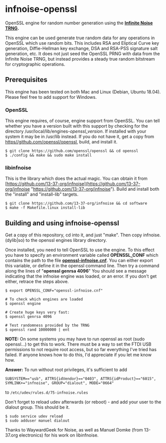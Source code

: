 # infnoise-openssl
OpenSSL engine for random number generation using the **[Infinite Noise TRNG](https://github.com/13-37-org/infnoise "infnoise TRNG").**

This engine can be used generate true random data for any operations in OpenSSL which use random bits. This includes RSA and Eliptical Curve key generation, Diffie-Hellman key exchange, DSA and RSA-PSS signature salt generation, etc. It does not just seed the OpenSSL PRNG with data from the Infinite Noise TRNG, but instead provides a steady true random bitstream for cryptographic operations.

## Prerequisites
This engine has been tested on both Mac and Linux (Debian, Ubuntu 18.04). Please feel free to add support for Windows.

### OpenSSL
This engine requires, of course, engine support from OpenSSL.  You can tell whether you have a version built with this support by checking for the directory /usr/local/lib/engines-*openssl_version*. If installed with your system it may be in /usr/lib instead.  If you do not have it, get a copy from [https//github.com/openssl/openssl](https//github.com/openssl/openssl "https://github.com/openssl/openssl"), build, and install it.

    $ git clone https://github.com/openssl/openssl && cd openssl
    $ ./config && make && sudo make install

### libinfnoise
This is the library which does the actual magic.  You can obtain it from [https://github.com/13-37-org/infnoise](https://github.com/13-37-org/infnoise "https://github.com/13-37-org/infnoise"). Build and install both the "install" and "install-lib" targets.

    $ git clone https://github.com/13-37-org/infnoise && cd software
    $ make -f Makefile.linux install-lib

## Building and using infnoise-openssl
Get a copy of this repository, cd into it, and just "make".  Then copy infnoise.(dylib|so) to the openssl engines library directory.

Once installed, you need to tell OpenSSL to use the engine.  To this effect you have to specify an environment variable called **OPENSSL_CONF** which contains the path to the file **[openssl-infnoise.cnf](https://github.com/tinskip/infnoise-openssl/blob/master/openssl-infnoise.cnf "openssl-infnoise.cnf")**. You can either export this variable, or define it in the openssl command line.  Then try a command along the lines of "**openssl genrsa 4096**" You should see a message indicating that the infnoise engine was loaded, or an error. If you don't get either, retrace the steps above.

    $ export OPENSSL_CONF="openssl-infnoise.cnf"

    # To check which engines are loaded
    $ openssl engine

    # Create huge keys very fast:
    $ openssl genrsa 4096

    # Test randomness provided by the TRNG
    $ openssl rand 10000000 | ent

**NOTE:** On some systems you may have to run openssl as root (sudo openssl...) to get this to work. There must be a way to set the FTDI USB permissions to not require root access, but so far everything I've tried has failed. If anyone knows how to do this, I'd appreciate if you let me know how.

**Answer:**
To run without root privileges, it's sufficient to add 

    SUBSYSTEM=="usb", ATTRS{idVendor}=="0403", ATTRS{idProduct}=="6015", SYMLINK+="infnoise", GROUP="dialout", MODE="0664"
 to `/etc/udev/rules.d/75-infnoise.rules` 

Don't forget to reload udev afterwards (or reboot) - and add your user to the dialout group. This should be it.

    $ sudo service udev reload
    $ sudo adduser manuel dialout


Thanks to WaywardGeek for Noise, as well as Manuel Domke (from 13-37.org electronics) for his work on libinfnoise.
